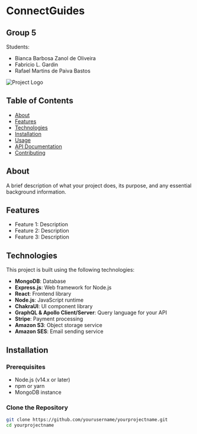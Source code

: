 # ConnectGuides
## Group 5
Students:
- Bianca Barbosa Zanol de Oliveira
- Fabricio L. Gardin
- Rafael Martins de Paiva Bastos

![Project Logo](link_to_logo)

## Table of Contents

- [About](#about)
- [Features](#features)
- [Technologies](#technologies)
- [Installation](#installation)
- [Usage](#usage)
- [API Documentation](#api-documentation)
- [Contributing](#contributing)

## About

A brief description of what your project does, its purpose, and any essential background information.

## Features

- Feature 1: Description
- Feature 2: Description
- Feature 3: Description

## Technologies

This project is built using the following technologies:

- **MongoDB**: Database
- **Express.js**: Web framework for Node.js
- **React**: Frontend library
- **Node.js**: JavaScript runtime
- **ChakraUI**: UI component library
- **GraphQL & Apollo Client/Server**: Query language for your API
- **Stripe**: Payment processing
- **Amazon S3**: Object storage service
- **Amazon SES**: Email sending service

## Installation

### Prerequisites

- Node.js (v14.x or later)
- npm or yarn
- MongoDB instance

### Clone the Repository

```sh
git clone https://github.com/yourusername/yourprojectname.git
cd yourprojectname
